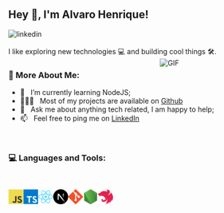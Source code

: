 ## Hey 👋, I'm Alvaro Henrique!
<a target="_blank" href='https://www.linkedin.com/in/alvarogomessilva/'><img align='left' alt="linkedin" src="https://raw.githubusercontent.com/rahul-jha98/rahul-jha98/561d474902b59c7429ec22bb73e225696c27b202/assets/linkedin.svg" height='18px'/></a>

<br>
<br>
I like exploring new technologies 💻 and building cool things 🛠️. 
<br/>

<img align="right" alt="GIF" src="https://github.com/alvarogomesilva/alvarogomesilva/assets/113359747/9416864f-9ae7-4d56-9b5c-325b88e93079" width="200px"/>

### 🧐 More About Me:

- 🌱 &nbsp; I’m currently learning NodeJS; 
- 👨🏻‍💻 &nbsp; Most of my projects are available on [Github](https://github.com/AlvaroHenriqueSilva?tab=repositories)
- 💬 &nbsp; Ask me about anything tech related, I am happy to help;
- 📫 &nbsp; Feel free to ping me on [LinkedIn](https://www.linkedin.com/in/alvarogomessilva/)

<br>

### 💻 Languages and Tools:

<br>

<a href="https://developer.mozilla.org/en-US/docs/Web/JavaScript" target="_blank"> <img align="left" alt="JavaScript" height ="30px"  src="https://github.com/devicons/devicon/blob/master/icons/javascript/javascript-original.svg"> </a>
<a href="https://www.typescriptlang.org/" target="_blank"><img align="left" alt="Typescirpt" height ="30px" src="https://github.com/devicons/devicon/blob/master/icons/typescript/typescript-original.svg"></a>
<a href="https://react.dev/" target="_blank"><img align="left" alt="PostgreSQL" height ="30px" src="https://github.com/devicons/devicon/blob/master/icons/react/react-original.svg"></a>
<a href="https://nextjs.org/" target="_blank"><img align="left" alt="PostgreSQL" height ="30px" src="https://github.com/devicons/devicon/blob/master/icons/nextjs/nextjs-original.svg"></a>
<a href="https://git-scm.com/" target="_blank"> <img src="https://github.com/devicons/devicon/blob/master/icons/git/git-original.svg" align="left" alt="git" height='30px'/> </a>
<a href="https://nodejs.org" target="_blank"><img align="left" alt="Node.js" height ="30px" src="https://github.com/devicons/devicon/blob/master/icons/nodejs/nodejs-original.svg"></a>
<a href="https://nestjs.com/" target="_blank"><img align="left" alt="NestJs" height ="30px" src="https://github.com/devicons/devicon/blob/master/icons/nestjs/nestjs-original.svg"></a>




